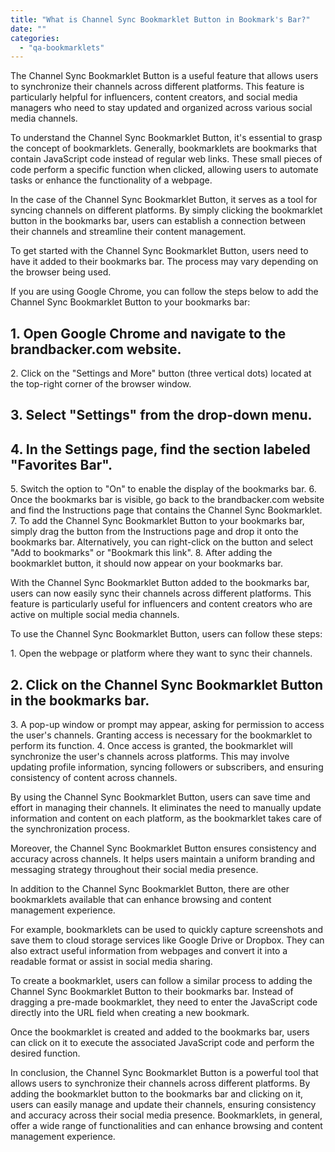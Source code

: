 ```yaml
---
title: "What is Channel Sync Bookmarklet Button in Bookmark's Bar?"
date: ""
categories: 
  - "qa-bookmarklets"
---
```


The Channel Sync Bookmarklet Button is a useful feature that allows users to synchronize their channels across different platforms. This feature is particularly helpful for influencers, content creators, and social media managers who need to stay updated and organized across various social media channels.

To understand the Channel Sync Bookmarklet Button, it's essential to grasp the concept of bookmarklets. Generally, bookmarklets are bookmarks that contain JavaScript code instead of regular web links. These small pieces of code perform a specific function when clicked, allowing users to automate tasks or enhance the functionality of a webpage.

In the case of the Channel Sync Bookmarklet Button, it serves as a tool for syncing channels on different platforms. By simply clicking the bookmarklet button in the bookmarks bar, users can establish a connection between their channels and streamline their content management.

To get started with the Channel Sync Bookmarklet Button, users need to have it added to their bookmarks bar. The process may vary depending on the browser being used.

If you are using Google Chrome, you can follow the steps below to add the Channel Sync Bookmarklet Button to your bookmarks bar:

## 1\. Open Google Chrome and navigate to the brandbacker.com website.

2\. Click on the "Settings and More" button (three vertical dots) located at the top-right corner of the browser window.

## 3\. Select "Settings" from the drop-down menu.

## 4\. In the Settings page, find the section labeled "Favorites Bar".

5\. Switch the option to "On" to enable the display of the bookmarks bar. 6. Once the bookmarks bar is visible, go back to the brandbacker.com website and find the Instructions page that contains the Channel Sync Bookmarklet. 7. To add the Channel Sync Bookmarklet Button to your bookmarks bar, simply drag the button from the Instructions page and drop it onto the bookmarks bar. Alternatively, you can right-click on the button and select "Add to bookmarks" or "Bookmark this link". 8. After adding the bookmarklet button, it should now appear on your bookmarks bar.

With the Channel Sync Bookmarklet Button added to the bookmarks bar, users can now easily sync their channels across different platforms. This feature is particularly useful for influencers and content creators who are active on multiple social media channels.

To use the Channel Sync Bookmarklet Button, users can follow these steps:

1\. Open the webpage or platform where they want to sync their channels.

## 2\. Click on the Channel Sync Bookmarklet Button in the bookmarks bar.

3\. A pop-up window or prompt may appear, asking for permission to access the user's channels. Granting access is necessary for the bookmarklet to perform its function. 4. Once access is granted, the bookmarklet will synchronize the user's channels across platforms. This may involve updating profile information, syncing followers or subscribers, and ensuring consistency of content across channels.

By using the Channel Sync Bookmarklet Button, users can save time and effort in managing their channels. It eliminates the need to manually update information and content on each platform, as the bookmarklet takes care of the synchronization process.

Moreover, the Channel Sync Bookmarklet Button ensures consistency and accuracy across channels. It helps users maintain a uniform branding and messaging strategy throughout their social media presence.

In addition to the Channel Sync Bookmarklet Button, there are other bookmarklets available that can enhance browsing and content management experience.

For example, bookmarklets can be used to quickly capture screenshots and save them to cloud storage services like Google Drive or Dropbox. They can also extract useful information from webpages and convert it into a readable format or assist in social media sharing.

To create a bookmarklet, users can follow a similar process to adding the Channel Sync Bookmarklet Button to their bookmarks bar. Instead of dragging a pre-made bookmarklet, they need to enter the JavaScript code directly into the URL field when creating a new bookmark.

Once the bookmarklet is created and added to the bookmarks bar, users can click on it to execute the associated JavaScript code and perform the desired function.

In conclusion, the Channel Sync Bookmarklet Button is a powerful tool that allows users to synchronize their channels across different platforms. By adding the bookmarklet button to the bookmarks bar and clicking on it, users can easily manage and update their channels, ensuring consistency and accuracy across their social media presence. Bookmarklets, in general, offer a wide range of functionalities and can enhance browsing and content management experience.
